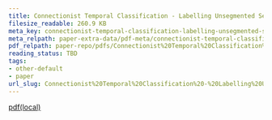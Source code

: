 ```yaml
---
title: Connectionist Temporal Classification - Labelling Unsegmented Sequence Data With Recurrent Neural Networks
filesize_readable: 260.9 KB
meta_key: connectionist-temporal-classification-labelling-unsegmented-sequence-data-with-recurrent-neural-networks
meta_relpath: paper-extra-data/pdf-meta/connectionist-temporal-classification-labelling-unsegmented-sequence-data-with-recurrent-neural-networks.yaml
pdf_relpath: paper-repo/pdfs/Connectionist%20Temporal%20Classification%20-%20Labelling%20Unsegmented%20Sequence%20Data%20with%20Recurrent%20Neural%20Networks.pdf
reading_status: TBD
tags:
- other-default
- paper
url_slug: Connectionist%20Temporal%20Classification%20-%20Labelling%20Unsegmented%20Sequence%20Data%20with%20Recurrent%20Neural%20Networks
---
```


[pdf(local)](../../paper-repo/pdfs/Connectionist%20Temporal%20Classification%20-%20Labelling%20Unsegmented%20Sequence%20Data%20with%20Recurrent%20Neural%20Networks.pdf)
